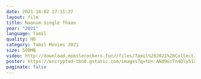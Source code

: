 ```yaml
---
date: 2021-10-02 17:11:37
layout: film
title: Naanum Single Thaan
year: "2021"
language: Tamil
quality: HD
category: Tamil Movies 2021
size: 500MB
video: http://download.mobilerockers.fun//files/Tamil%202021%20Collection/Naanum%20Single%20Thaan%20(2021)/Naanum%20Single%20Thaan%20(2021)%20Full%20Movies/Naanum%20Single%20Thaan%20(2021)%20HDRip/Naanum%20Single%20Thaan%20(2021)%20HDRip%20Single%20Part.mp4
poster: https://encrypted-tbn0.gstatic.com/images?q=tbn:ANd9GcTn4Oly51XQALhBTBlB-bn7JNI6AKPBT-svnA&usqp=CAU
paginate: false
---
```

